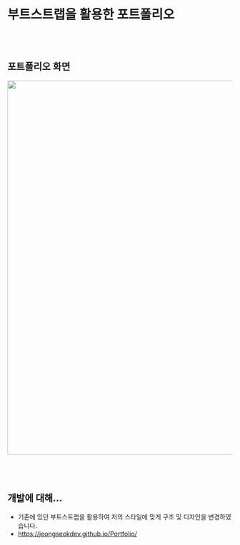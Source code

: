 # 부트스트랩을 활용한 포트폴리오

</br>
</br>

## 포트폴리오 화면
<div>
  <img width="840" src="https://user-images.githubusercontent.com/46414224/96336948-0f369c80-10be-11eb-81cf-2c4cdddd4ccd.PNG">
</div>  

</br>
</br>
</br>

## 개발에 대해...
 - 기존에 있던 부트스트랩을 활용하여 저의 스타일에 맞게 구조 및 디자인을 변경하였습니다. 
 - <a href = "https://jeongseokdev.github.io/Portfolio/" target = "_blank">https://jeongseokdev.github.io/Portfolio/</a>
</br>
